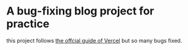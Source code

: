 # A bug-fixing blog project for practice

this project follows [the offcial guide of Vercel](https://vercel.com/guides/nextjs-prisma-postgres) but so many bugs fixed.